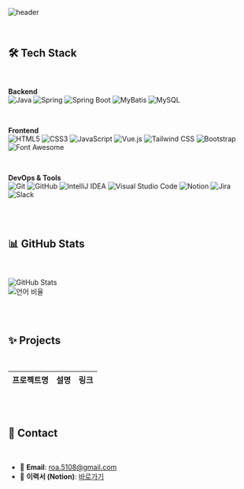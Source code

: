 ![header](https://capsule-render.vercel.app/api?type=waving&color=0:EE7752,100:23A6D5&height=270&section=header&text=Hi%20there!%20I'm%20Roa%20👋&fontSize=50&fontColor=ffffff&animation=fadeIn)


<br>

## 🛠️ Tech Stack
<br>

**Backend**  
![Java](https://img.shields.io/badge/Java-007396?style=flat&logo=java&logoColor=white)
![Spring](https://img.shields.io/badge/Spring-6DB33F?style=flat&logo=spring&logoColor=white)
![Spring Boot](https://img.shields.io/badge/SpringBoot-6DB33F?style=flat&logo=springboot&logoColor=white)
![MyBatis](https://img.shields.io/badge/MyBatis-0052CC?style=flat&logo=apache&logoColor=white)
![MySQL](https://img.shields.io/badge/MySQL-4479A1?style=flat&logo=mysql&logoColor=white)

<br>

**Frontend**  
![HTML5](https://img.shields.io/badge/HTML5-E34F26?style=flat&logo=html5&logoColor=white)
![CSS3](https://img.shields.io/badge/CSS3-1572B6?style=flat&logo=css3&logoColor=white)
![JavaScript](https://img.shields.io/badge/JavaScript-F7DF1E?style=flat&logo=javascript&logoColor=black)
![Vue.js](https://img.shields.io/badge/Vue.js-4FC08D?style=flat&logo=vue.js&logoColor=white)
![Tailwind CSS](https://img.shields.io/badge/TailwindCSS-38B2AC?style=flat&logo=tailwind-css&logoColor=white)
![Bootstrap](https://img.shields.io/badge/Bootstrap-7952B3?style=flat&logo=bootstrap&logoColor=white)
![Font Awesome](https://img.shields.io/badge/Font%20Awesome-339AF0?style=flat&logo=fontawesome&logoColor=white)

<br>

**DevOps & Tools**  
![Git](https://img.shields.io/badge/Git-F05032?style=flat&logo=git&logoColor=white)
![GitHub](https://img.shields.io/badge/GitHub-181717?style=flat&logo=github&logoColor=white)
![IntelliJ IDEA](https://img.shields.io/badge/IntelliJIDEA-000000?style=flat&logo=intellijidea&logoColor=white)
![Visual Studio Code](https://img.shields.io/badge/VSCode-007ACC?style=flat&logo=visualstudiocode&logoColor=white)
![Notion](https://img.shields.io/badge/Notion-000000?style=flat&logo=notion&logoColor=white)
![Jira](https://img.shields.io/badge/Jira-0052CC?style=flat&logo=jira&logoColor=white)
![Slack](https://img.shields.io/badge/Slack-4A154B?style=flat&logo=slack&logoColor=white)

<br><br>

## 📊 GitHub Stats

<br>

![GitHub Stats](https://github-readme-stats.vercel.app/api?username=roa5108&show_icons=true&theme=tokyonight)  
![언어 비율](https://github-readme-stats.vercel.app/api/top-langs/?username=roa5108&layout=compact&theme=tokyonight)

<br><br>

## ✨ Projects

<br>

| 프로젝트명 | 설명 | 링크 |
|------------|------|------|

<br><br>


## 🔗 Contact

<br>

- 📮 **Email**: roa.5108@gmail.com  
- 📝 **이력서 (Notion)**: [바로가기](https://www.notion.so/your-resume-link)

